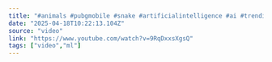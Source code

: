```yaml
---
title: "#animals #pubgmobile #snake #artificialintelligence #ai #trending #rescue #horse #shortvideo"
date: "2025-04-18T10:22:13.104Z"
source: "video"
link: "https://www.youtube.com/watch?v=9RqDxxsXgsQ"
tags: ["video","ml"]
---
```



